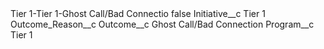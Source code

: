 <?xml version="1.0" encoding="UTF-8"?>
<CustomMetadata xmlns="http://soap.sforce.com/2006/04/metadata" xmlns:xsi="http://www.w3.org/2001/XMLSchema-instance" xmlns:xsd="http://www.w3.org/2001/XMLSchema">
    <label>Tier 1-Tier 1-Ghost Call/Bad Connectio</label>
    <protected>false</protected>
    <values>
        <field>Initiative__c</field>
        <value xsi:type="xsd:string">Tier 1</value>
    </values>
    <values>
        <field>Outcome_Reason__c</field>
        <value xsi:nil="true"/>
    </values>
    <values>
        <field>Outcome__c</field>
        <value xsi:type="xsd:string">Ghost Call/Bad Connection</value>
    </values>
    <values>
        <field>Program__c</field>
        <value xsi:type="xsd:string">Tier 1</value>
    </values>
</CustomMetadata>
